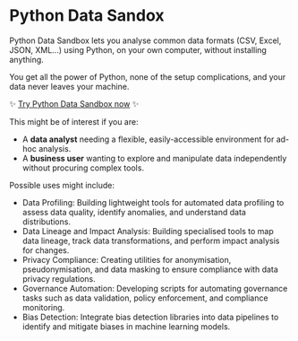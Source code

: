 # Python Data Sandox

Python Data Sandbox lets you analyse common data formats (CSV, Excel, JSON, XML...) using Python, on your own computer, without installing anything.

You get all the power of Python, none of the setup complications, and your data never leaves your machine.

✨ [Try Python Data Sandbox now](https://samdobson.github.io/pythondatasandbox) ✨

This might be of interest if you are:

* A **data analyst** needing a flexible, easily-accessible environment for ad-hoc analysis.
* A **business user** wanting to explore and manipulate data independently without procuring complex tools. 

Possible uses might include:

* Data Profiling: Building lightweight tools for automated data profiling to assess data quality, identify anomalies, and understand data distributions.
* Data Lineage and Impact Analysis: Building specialised tools to map data lineage, track data transformations, and perform impact analysis for changes.
* Privacy Compliance: Creating utilities for anonymisation, pseudonymisation, and data masking to ensure compliance with data privacy regulations.
* Governance Automation: Developing scripts for automating governance tasks such as data validation, policy enforcement, and compliance monitoring.
* Bias Detection: Integrate bias detection libraries into data pipelines to identify and mitigate biases in machine learning models.

